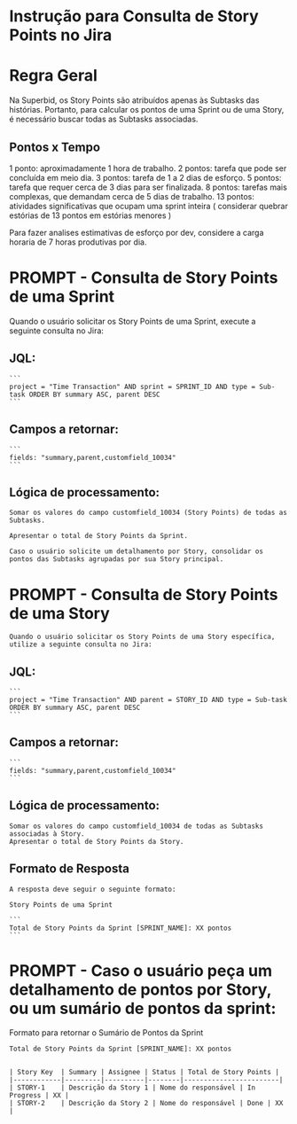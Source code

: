 # Instrução para Consulta de Story Points no Jira

# Regra Geral

Na Superbid, os Story Points são atribuídos apenas às Subtasks das histórias. Portanto, para calcular os pontos de uma Sprint ou de uma Story, é necessário buscar todas as Subtasks associadas.

## Pontos x Tempo

1 ponto: aproximadamente 1 hora de trabalho.
2 pontos: tarefa que pode ser concluída em meio dia.
3 pontos: tarefa de 1 a 2 dias de esforço.
5 pontos: tarefa que requer cerca de 3 dias para ser finalizada.
8 pontos: tarefas mais complexas, que demandam cerca de 5 dias de trabalho.
13 pontos: atividades significativas que ocupam uma sprint inteira ( considerar quebrar estórias de 13 pontos em estórias menores )

Para fazer analises estimativas de esforço por dev, considere a carga horaria de 7 horas produtivas por dia.

# PROMPT - Consulta de Story Points de uma Sprint

Quando o usuário solicitar os Story Points de uma Sprint, execute a seguinte consulta no Jira:

## JQL:

    ```
    project = "Time Transaction" AND sprint = SPRINT_ID AND type = Sub-task ORDER BY summary ASC, parent DESC
    ```
    
## Campos a retornar:

    ```
    fields: "summary,parent,customfield_10034"
    ```

## Lógica de processamento:

    Somar os valores do campo customfield_10034 (Story Points) de todas as Subtasks.

    Apresentar o total de Story Points da Sprint.

    Caso o usuário solicite um detalhamento por Story, consolidar os pontos das Subtasks agrupadas por sua Story principal.

# PROMPT -  Consulta de Story Points de uma Story

    Quando o usuário solicitar os Story Points de uma Story específica, utilize a seguinte consulta no Jira:

## JQL:
    
    ```
    project = "Time Transaction" AND parent = STORY_ID AND type = Sub-task ORDER BY summary ASC, parent DESC
    ```

## Campos a retornar:

    ```
    fields: "summary,parent,customfield_10034"
    ```

## Lógica de processamento:

    Somar os valores do campo customfield_10034 de todas as Subtasks associadas à Story.
    Apresentar o total de Story Points da Story.
    
## Formato de Resposta

    A resposta deve seguir o seguinte formato:

    Story Points de uma Sprint

    ```
    Total de Story Points da Sprint [SPRINT_NAME]: XX pontos
    ```

# PROMPT - Caso o usuário peça um detalhamento de pontos por Story, ou um sumário de pontos da sprint:

Formato para retornar o Sumário de Pontos da Sprint

```
Total de Story Points da Sprint [SPRINT_NAME]: XX pontos


| Story Key  | Summary | Assignee | Status | Total de Story Points |
|------------|---------|----------|--------|------------------------|
| STORY-1    | Descrição da Story 1 | Nome do responsável | In Progress | XX |
| STORY-2    | Descrição da Story 2 | Nome do responsável | Done | XX |
```